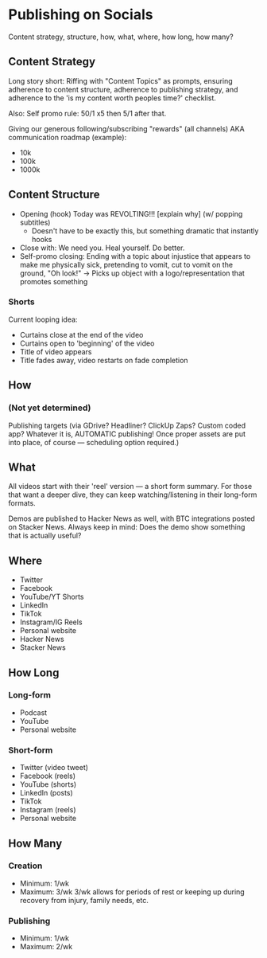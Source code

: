 # Publishing on Socials
Content strategy, structure, how, what, where, how long, how many?

## Content Strategy
Long story short: Riffing with "Content Topics" as prompts, ensuring adherence to content structure, adherence to publishing strategy, and adherence to the 'is my content worth peoples time?' checklist.

Also: Self promo rule: 50/1 x5 then 5/1 after that.

Giving our generous following/subscribing "rewards" (all channels) AKA communication roadmap (example):
* 10k
* 100k
* 1000k

## Content Structure
* Opening (hook) Today was REVOLTING!!! [explain why] (w/ popping subtitles)
  * Doesn't have to be exactly this, but something dramatic that instantly hooks
* Close with: We need you. Heal yourself. Do better.
* Self-promo closing: Ending with a topic about injustice that appears to make me physically sick, pretending to vomit, cut to vomit on the ground, "Oh look!" -> Picks up object with a logo/representation that promotes something

### Shorts
Current looping idea:
* Curtains close at the end of the video
* Curtains open to 'beginning' of the video
* Title of video appears
* Title fades away, video restarts on fade completion

## How
### (Not yet determined)
Publishing targets (via GDrive? Headliner? ClickUp Zaps? Custom coded app? Whatever it is, AUTOMATIC publishing! Once proper assets are put into place, of course — scheduling option required.)

## What
All videos start with their 'reel' version — a short form summary. For those that want a deeper dive, they can keep watching/listening in their long-form formats.

Demos are published to Hacker News as well, with BTC integrations posted on Stacker News. Always keep in mind: Does the demo show something that is actually useful?

## Where
* Twitter
* Facebook
* YouTube/YT Shorts
* LinkedIn
* TikTok
* Instagram/IG Reels
* Personal website
* Hacker News
* Stacker News

## How Long

### Long-form
* Podcast
* YouTube
* Personal website

### Short-form
* Twitter (video tweet)
* Facebook (reels)
* YouTube (shorts)
* LinkedIn (posts)
* TikTok
* Instagram (reels)
* Personal website

## How Many

### Creation
* Minimum: 1/wk
* Maximum: 3/wk
3/wk allows for periods of rest or keeping up during recovery from injury, family needs, etc.

### Publishing
* Minimum: 1/wk
* Maximum: 2/wk
